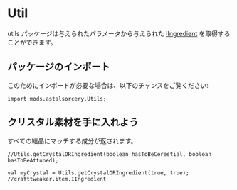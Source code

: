 # Util

utils パッケージは与えられたパラメータから与えられた [IIngredient](/Vanilla/Variable_Types/IIngredient/) を取得することができます。

## パッケージのインポート

このためにインポートが必要な場合は、以下のチャンスをご覧ください:

```zenscript
import mods.astalsorcery.Utils;
```

## クリスタル素材を手に入れよう

すべての結晶にマッチする成分が返されます。

```zenscript
//Utils.getCrystalORIngredient(boolean hasToBeCerestial, boolean hasToBeAttuned);

val myCrystal = Utils.getCrystalORIngredient(true, true); //crafttweaker.item.IIngredient
```